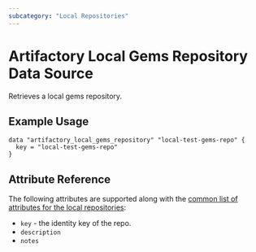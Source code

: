 ```yaml
---
subcategory: "Local Repositories"
---
```


# Artifactory Local Gems Repository Data Source

Retrieves a local gems repository.

## Example Usage

```hcl
data "artifactory_local_gems_repository" "local-test-gems-repo" {
  key = "local-test-gems-repo"
}
```

## Attribute Reference

The following attributes are supported along with the [common list of attributes for the local repositories](local.md):

* `key` - the identity key of the repo.
* `description`
* `notes`
